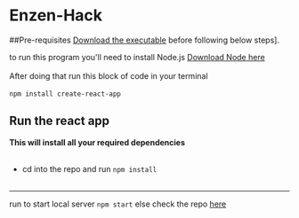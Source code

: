 # Enzen-Hack

##Pre-requisites
[Download the executable](https://drive.google.com/file/d/1Dc0IZTyPZg22QAfxL7dhKV26xEcndW2l/view?usp=sharing) before following below steps].

to run this program you'll need to install Node.js [Download Node here](https://nodejs.org/en/download/)<br><br>
After doing that run this block of code in your terminal<br><br>
`npm install create-react-app`
## Run the react app
**This will install all your required dependencies**<br><br>
- cd into the repo and run `npm install`<br><br>
**** 
run to start local server `npm start`
else check the repo [here](http://yugaank-kalia.github.io/Enzenearth/)
